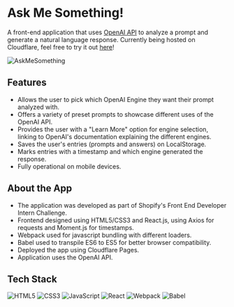 # Ask Me Something!

A front-end application that uses [OpenAI API](https://openai.com/api/) to analyze a prompt and generate a natural language response. Currently being hosted on Cloudflare, feel free to try it out [here](https://ask-me-something.pages.dev/)!

![AskMeSomething](https://live.staticflickr.com/65535/52087660983_2a40e3eb22_o.png)

## Features
- Allows the user to pick which OpenAI Engine they want their prompt analyzed with.
- Offers a variety of preset prompts to showcase different uses of the OpenAI API.
- Provides the user with a "Learn More" option for engine selection, linking to OpenAI's documentation explaining the different engines.
- Saves the user's entries (prompts and answers) on LocalStorage.
- Marks entries with a timestamp and which engine generated the response.
- Fully operational on mobile devices.

## About the App
- The application was developed as part of Shopify's Front End Developer Intern Challenge.
- Frontend designed using HTML5/CSS3 and React.js, using Axios for requests and Moment.js for timestamps.
- Webpack used for javascript bundling with different loaders.
- Babel used to transpile ES6 to ES5 for better browser compatibility.
- Deployed the app using Cloudflare Pages.
- Application uses the OpenAI API.

## Tech Stack
![HTML5](https://img.shields.io/badge/HTML5-E34F26?style=for-the-badge&logo=html5&logoColor=white)
![CSS3](https://img.shields.io/badge/CSS3-1572B6?style=for-the-badge&logo=css3&logoColor=white)
![JavaScript](https://img.shields.io/badge/JavaScript-323330?style=for-the-badge&logo=javascript&logoColor=F7DF1E)
![React](https://img.shields.io/badge/React-20232A?style=for-the-badge&logo=react&logoColor=61DAFB)
![Webpack](https://img.shields.io/badge/Webpack-8DD6F9?style=for-the-badge&logo=Webpack&logoColor=white)
![Babel](https://img.shields.io/badge/Babel-F9DC3E?style=for-the-badge&logo=babel&logoColor=white)
